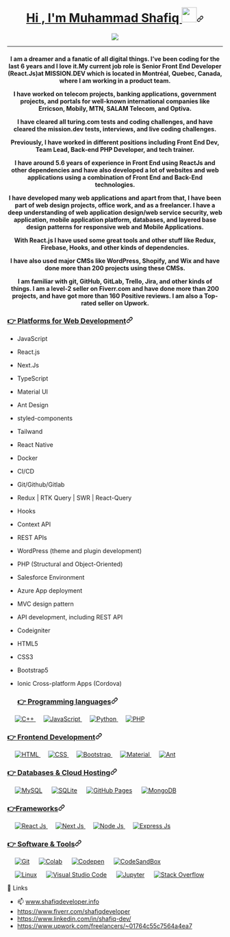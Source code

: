 <h1 align="center" id="user-content-hi--im-muhammad-shafiq-" dir="auto"><a class="heading-link" href="#hi--im-muhammad-shafiq-">Hi , I'm Muhammad Shafiq <img src="https://camo.githubusercontent.com/e8e7b06ecf583bc040eb60e44eb5b8e0ecc5421320a92929ce21522dbc34c891/68747470733a2f2f6d656469612e67697068792e636f6d2f6d656469612f6876524a434c467a6361737252346961377a2f67697068792e676966" width="35" data-animated-image="" data-canonical-src="https://media.giphy.com/media/hvRJCLFzcasrR4ia7z/giphy.gif" style="max-width: 100%;"><svg class="octicon octicon-link" viewBox="0 0 16 16" version="1.1" width="16" height="16" aria-hidden="true"><path d="m7.775 3.275 1.25-1.25a3.5 3.5 0 1 1 4.95 4.95l-2.5 2.5a3.5 3.5 0 0 1-4.95 0 .751.751 0 0 1 .018-1.042.751.751 0 0 1 1.042-.018 1.998 1.998 0 0 0 2.83 0l2.5-2.5a2.002 2.002 0 0 0-2.83-2.83l-1.25 1.25a.751.751 0 0 1-1.042-.018.751.751 0 0 1-.018-1.042Zm-4.69 9.64a1.998 1.998 0 0 0 2.83 0l1.25-1.25a.751.751 0 0 1 1.042.018.751.751 0 0 1 .018 1.042l-1.25 1.25a3.5 3.5 0 1 1-4.95-4.95l2.5-2.5a3.5 3.5 0 0 1 4.95 0 .751.751 0 0 1-.018 1.042.751.751 0 0 1-1.042.018 1.998 1.998 0 0 0-2.83 0l-2.5 2.5a1.998 1.998 0 0 0 0 2.83Z"></path></svg></a></h1>

<p align="center" dir="auto">
  <a href="https://github.com/DenverCoder1/readme-typing-svg"><img src="https://camo.githubusercontent.com/7f59a8c56aeabe72b65a5ac4411df9a6451ccb9c13522ce03eb5892e9a9e17a1/68747470733a2f2f726561646d652d747970696e672d7376672e6865726f6b756170702e636f6d3f6c696e65733d536f6674776172652b456e67696e6565723b52656163742e4a737c4e6578742e4a737c4e6f64652e4a737c457870726573732e4a733b416c776179732b496e2b4c6561726e696e672b4d6f64652663656e7465723d747275652677696474683d353030266865696768743d3530" data-canonical-src="https://readme-typing-svg.herokuapp.com?lines=Senior+Software+Engineer;React.Js|Next.Js|Node.Js|Express.Js;Always+In+Learning+Mode&amp;center=true&amp;width=500&amp;height=50" style="max-width: 100%;"></a>
</p>
<hr>

<h4 align="center" >
I am a dreamer and a fanatic of all digital things. I’ve been coding for the last 6 years and I love it.My current job role is Senior Front End Developer (React.Js)at MISSION.DEV which is located in Montréal, Quebec, Canada, where I am working in a product team. 

I have worked on telecom projects, banking applications, government projects, and portals for well-known international companies like Erricson, Mobily, MTN, SALAM Telecom, and Optiva. 

I have cleared all turing.com tests and coding challenges, and have cleared the mission.dev tests, interviews, and live coding challenges. 

Previously, I have worked in different positions including Front End Dev, Team Lead, Back-end PHP Developer, and tech trainer.

I have around 5.6 years of experience in Front End using ReactJs and other dependencies and have also developed a lot of websites and web applications using a combination of Front End and Back-End technologies. 

I have developed many web applications and apart from that, I have been part of web design projects, office work, and as a freelancer. I have a deep understanding of web application design/web service security, web application, mobile application platform, databases, and layered base design patterns for responsive web and Mobile Applications.

With React.js I have used some great tools and other stuff like Redux, Firebase, Hooks, and other kinds of dependencies.

I have also used major CMSs like WordPress, Shopify, and Wix and have done more than 200 projects using these CMSs.

I am familiar with git, GitHub, GitLab, Trello, Jira, and other kinds of things. 
I am a level-2 seller on Fiverr.com and have done more than 200 projects, and have got more than 160 Positive reviews. I am also a Top-rated seller on Upwork.
</h4>

  <h3 id="user-content--programming-languages" dir="auto"><a class="heading-link" href="#-programming-languages">👉 Platforms for Web Development<svg class="octicon octicon-link" viewBox="0 0 16 16" version="1.1" width="16" height="16" aria-hidden="true"><path d="m7.775 3.275 1.25-1.25a3.5 3.5 0 1 1 4.95 4.95l-2.5 2.5a3.5 3.5 0 0 1-4.95 0 .751.751 0 0 1 .018-1.042.751.751 0 0 1 1.042-.018 1.998 1.998 0 0 0 2.83 0l2.5-2.5a2.002 2.002 0 0 0-2.83-2.83l-1.25 1.25a.751.751 0 0 1-1.042-.018.751.751 0 0 1-.018-1.042Zm-4.69 9.64a1.998 1.998 0 0 0 2.83 0l1.25-1.25a.751.751 0 0 1 1.042.018.751.751 0 0 1 .018 1.042l-1.25 1.25a3.5 3.5 0 1 1-4.95-4.95l2.5-2.5a3.5 3.5 0 0 1 4.95 0 .751.751 0 0 1-.018 1.042.751.751 0 0 1-1.042.018 1.998 1.998 0 0 0-2.83 0l-2.5 2.5a1.998 1.998 0 0 0 0 2.83Z"></path></svg></a></h3>

  
- JavaScript
- React.js
- Next.Js
- TypeScript 
- Material UI
- Ant Design
- styled-components 
- Tailwand
- React Native
- Docker
- CI/CD
- Git/Github/Gitlab
- Redux | RTK Query | SWR | React-Query
- Hooks
- Context API
- REST APIs
- WordPress (theme and plugin development)
- PHP (Structural and Object-Oriented)
- Salesforce Environment
- Azure App deployment
- MVC design pattern
- API development, including REST API
- Codeigniter
- HTML5
- CSS3
- Bootstrap5

- Ionic Cross-platform Apps (Cordova)


  <h3 id="user-content--programming-languages" dir="auto"><a class="heading-link" href="#-programming-languages">👉 Programming languages<svg class="octicon octicon-link" viewBox="0 0 16 16" version="1.1" width="16" height="16" aria-hidden="true"><path d="m7.775 3.275 1.25-1.25a3.5 3.5 0 1 1 4.95 4.95l-2.5 2.5a3.5 3.5 0 0 1-4.95 0 .751.751 0 0 1 .018-1.042.751.751 0 0 1 1.042-.018 1.998 1.998 0 0 0 2.83 0l2.5-2.5a2.002 2.002 0 0 0-2.83-2.83l-1.25 1.25a.751.751 0 0 1-1.042-.018.751.751 0 0 1-.018-1.042Zm-4.69 9.64a1.998 1.998 0 0 0 2.83 0l1.25-1.25a.751.751 0 0 1 1.042.018.751.751 0 0 1 .018 1.042l-1.25 1.25a3.5 3.5 0 1 1-4.95-4.95l2.5-2.5a3.5 3.5 0 0 1 4.95 0 .751.751 0 0 1-.018 1.042.751.751 0 0 1-1.042.018 1.998 1.998 0 0 0-2.83 0l-2.5 2.5a1.998 1.998 0 0 0 0 2.83Z"></path></svg></a></h3>

<p align="left" dir="auto">
   
  <a href="https://www.w3schools.com/cpp/" rel="nofollow">
    <img alt="C++" src="https://camo.githubusercontent.com/b411b23cd5b4caec607adc36efe3efebd6e2d7f70f1caf9436637dafbb3d232f/68747470733a2f2f696d672e736869656c64732e696f2f62616467652f432b2b2532302d2532333030353939432e7376673f6c6f676f3d63253242253242266c6f676f436f6c6f723d7768697465" data-canonical-src="https://img.shields.io/badge/C++%20-%2300599C.svg?logo=c%2B%2B&amp;logoColor=white" style="max-width: 100%;">
  </a>
   
  <a href="https://developer.mozilla.org/en-US/docs/Web/JavaScript" rel="nofollow">
     <img alt="JavaScript" src="https://camo.githubusercontent.com/7a48ad3028bc23b33e755e555609a4ccdd3ba1ef6fb92aa2214eea10e3b7e184/68747470733a2f2f696d672e736869656c64732e696f2f62616467652f4a6176615363726970742532302d2532334637444631452e7376673f6c6f676f3d6a617661736372697074266c6f676f436f6c6f723d626c61636b" data-canonical-src="https://img.shields.io/badge/JavaScript%20-%23F7DF1E.svg?logo=javascript&amp;logoColor=black" style="max-width: 100%;">
   </a>
   
   <a href="https://www.python.org" rel="nofollow">
    <img alt="Python" src="https://camo.githubusercontent.com/637695999d1efdd26928d6bd67b6463be9f92ee26b85f5b3d624da7b4d1ebccb/68747470733a2f2f696d672e736869656c64732e696f2f62616467652f507974686f6e2532302d2532333134333534432e7376673f6c6f676f3d707974686f6e266c6f676f436f6c6f723d7768697465" data-canonical-src="https://img.shields.io/badge/Python%20-%2314354C.svg?logo=python&amp;logoColor=white" style="max-width: 100%;">
  </a>
   
  <a href="https://www.php.net/" rel="nofollow">
    <img alt="PHP" src="https://camo.githubusercontent.com/7a1987d62d737e2636498d618d2c32c07896f8a9ec6c9a6aebf7fe9cd3ac054d/68747470733a2f2f696d672e736869656c64732e696f2f62616467652f5048502d2532333737374242342e7376673f6c6f676f3d706870266c6f676f436f6c6f723d7768697465" data-canonical-src="https://img.shields.io/badge/PHP-%23777BB4.svg?logo=php&amp;logoColor=white" style="max-width: 100%;">
  </a>
</p>

<h3 id="user-content--frontend-development" dir="auto"><a class="heading-link" href="#-frontend-development">👉 Frontend Development<svg class="octicon octicon-link" viewBox="0 0 16 16" version="1.1" width="16" height="16" aria-hidden="true"><path d="m7.775 3.275 1.25-1.25a3.5 3.5 0 1 1 4.95 4.95l-2.5 2.5a3.5 3.5 0 0 1-4.95 0 .751.751 0 0 1 .018-1.042.751.751 0 0 1 1.042-.018 1.998 1.998 0 0 0 2.83 0l2.5-2.5a2.002 2.002 0 0 0-2.83-2.83l-1.25 1.25a.751.751 0 0 1-1.042-.018.751.751 0 0 1-.018-1.042Zm-4.69 9.64a1.998 1.998 0 0 0 2.83 0l1.25-1.25a.751.751 0 0 1 1.042.018.751.751 0 0 1 .018 1.042l-1.25 1.25a3.5 3.5 0 1 1-4.95-4.95l2.5-2.5a3.5 3.5 0 0 1 4.95 0 .751.751 0 0 1-.018 1.042.751.751 0 0 1-1.042.018 1.998 1.998 0 0 0-2.83 0l-2.5 2.5a1.998 1.998 0 0 0 0 2.83Z"></path></svg></a></h3>

<p align="left" dir="auto">
   
  <a href="https://www.w3.org/html/" rel="nofollow">
   <img alt="HTML" src="https://camo.githubusercontent.com/7947a9da4d569e7aa0264625efd420377b5466fd1620c5dd7cb525db2a358c91/68747470733a2f2f696d672e736869656c64732e696f2f62616467652f48544d4c352532302d2532334533344632362e7376673f6c6f676f3d68746d6c35266c6f676f436f6c6f723d7768697465" data-canonical-src="https://img.shields.io/badge/HTML5%20-%23E34F26.svg?logo=html5&amp;logoColor=white" style="max-width: 100%;">
  </a>
   
  <a href="https://www.w3schools.com/css/" rel="nofollow">
    <img alt="CSS" src="https://camo.githubusercontent.com/c8733604360c25e4cf34c8415bf9093104206dccd164b2a1cd7d1e2711d4d4f8/68747470733a2f2f696d672e736869656c64732e696f2f62616467652f4353532532302d2532333135373242362e7376673f6c6f676f3d63737333266c6f676f436f6c6f723d7768697465" data-canonical-src="https://img.shields.io/badge/CSS%20-%231572B6.svg?logo=css3&amp;logoColor=white" style="max-width: 100%;">
  </a>
    
  <a href="https://getbootstrap.com" rel="nofollow">
    <img alt="Bootstrap" src="https://camo.githubusercontent.com/038d21db39002a7b2d172475a5a3a405c933b614e0e3d0e115cd02346346e9c8/68747470733a2f2f696d672e736869656c64732e696f2f62616467652f426f6f7473747261702d2532333536334437432e7376673f7374796c653d666c6174266c6f676f3d626f6f747374726170266c6f676f436f6c6f723d7768697465" data-canonical-src="https://img.shields.io/badge/Bootstrap-%23563D7C.svg?style=flat&amp;logo=bootstrap&amp;logoColor=white" style="max-width: 100%;">
  </a>
    
  <a href="https://mui.com/" rel="nofollow">
    <img alt="Material" src="https://camo.githubusercontent.com/99ccc3b53b4ffad5991fca979a9f5e5d68f309556069f9f615f6ce12d3ffd972/68747470733a2f2f696d672e736869656c64732e696f2f62616467652f4d6174657269616c25323055492d2532334646394130302e7376673f7374796c653d666c6174266c6f676f3d6d6174657269616c2d7569266c6f676f436f6c6f723d626c7565" data-canonical-src="https://img.shields.io/badge/Material%20UI-%23FF9A00.svg?style=flat&amp;logo=material-ui&amp;logoColor=blue" style="max-width: 100%;">
  </a>
    
  <a href="https://ant.design/" rel="nofollow">
    <img alt="Ant" src="https://camo.githubusercontent.com/ea049da149a35d10b777a5e2f2cff22fec1a2132e916511b17c4da0867df9913/68747470733a2f2f696d672e736869656c64732e696f2f62616467652f416e7425323044657369676e2d2532334646394130302e7376673f7374796c653d666c6174266c6f676f3d616e742d64657369676e266c6f676f436f6c6f723d70696e6b" data-canonical-src="https://img.shields.io/badge/Ant%20Design-%23FF9A00.svg?style=flat&amp;logo=ant-design&amp;logoColor=pink" style="max-width: 100%;">
  </a>
</p>

<h3 id="user-content--databases--cloud-hosting" dir="auto"><a class="heading-link" href="#-databases--cloud-hosting">👉 Databases &amp; Cloud Hosting<svg class="octicon octicon-link" viewBox="0 0 16 16" version="1.1" width="16" height="16" aria-hidden="true"><path d="m7.775 3.275 1.25-1.25a3.5 3.5 0 1 1 4.95 4.95l-2.5 2.5a3.5 3.5 0 0 1-4.95 0 .751.751 0 0 1 .018-1.042.751.751 0 0 1 1.042-.018 1.998 1.998 0 0 0 2.83 0l2.5-2.5a2.002 2.002 0 0 0-2.83-2.83l-1.25 1.25a.751.751 0 0 1-1.042-.018.751.751 0 0 1-.018-1.042Zm-4.69 9.64a1.998 1.998 0 0 0 2.83 0l1.25-1.25a.751.751 0 0 1 1.042.018.751.751 0 0 1 .018 1.042l-1.25 1.25a3.5 3.5 0 1 1-4.95-4.95l2.5-2.5a3.5 3.5 0 0 1 4.95 0 .751.751 0 0 1-.018 1.042.751.751 0 0 1-1.042.018 1.998 1.998 0 0 0-2.83 0l-2.5 2.5a1.998 1.998 0 0 0 0 2.83Z"></path></svg></a></h3>

<p align="left" dir="auto">
   
    <a href="https://www.mysql.com/" rel="nofollow"><img alt="MySQL" src="https://camo.githubusercontent.com/dd23c1936f846b845721524e497d05bd1bd89cf6e33d63f83bcfcfcd1b26a2fe/68747470733a2f2f696d672e736869656c64732e696f2f62616467652f4d7953514c2d2532333030662e7376673f7374796c653d666c6174266c6c6f676f3d6d7973716c266c6f676f436f6c6f723d7768697465" data-canonical-src="https://img.shields.io/badge/MySQL-%2300f.svg?style=flat&amp;llogo=mysql&amp;logoColor=white" style="max-width: 100%;"></a>
   
    <a href="https://www.sqlite.org/" rel="nofollow"><img alt="SQLite" src="https://camo.githubusercontent.com/9b9466b670c753b9ffe08f3cf31cfb5a0b218e236a9507116cf404b8d866c98d/68747470733a2f2f696d672e736869656c64732e696f2f62616467652f73716c6974652d2532333037343035652e7376673f7374796c653d666c6174266c6f676f3d73716c697465266c6f676f436f6c6f723d7768697465" data-canonical-src="https://img.shields.io/badge/sqlite-%2307405e.svg?style=flat&amp;logo=sqlite&amp;logoColor=white" style="max-width: 100%;"></a>
   
    <a href="https://www.github.com"><img alt="GitHub Pages" src="https://camo.githubusercontent.com/2f83bf518378afcc971f39a19e445a3725e0514dd3038d726303c9ce2895f2b3/68747470733a2f2f696d672e736869656c64732e696f2f62616467652f47697448756225323050616765732d2532333332374643372e7376673f7374796c653d666c6174266c6c6f676f3d676974687562266c6f676f436f6c6f723d7768697465" data-canonical-src="https://img.shields.io/badge/GitHub%20Pages-%23327FC7.svg?style=flat&amp;llogo=github&amp;logoColor=white" style="max-width: 100%;"></a>
   
    <a href="https://www.mongodb.com/" rel="nofollow"><img alt="MongoDB" src="https://camo.githubusercontent.com/636407815261a4c534978b49128ea35f5bc6ffa88adac0238dbf401d880155bc/68747470733a2f2f696d672e736869656c64732e696f2f62616467652f4d6f6e676f44422d2532334646394130302e7376673f7374796c653d666c6174266c6f676f3d6d6f6e676f6462266c6f676f436f6c6f723d677265656e" data-canonical-src="https://img.shields.io/badge/MongoDB-%23FF9A00.svg?style=flat&amp;logo=mongodb&amp;logoColor=green" style="max-width: 100%;"></a>
</p>

<h3 id="user-content-frameworks" dir="auto"><a class="heading-link" href="#frameworks">👉Frameworks<svg class="octicon octicon-link" viewBox="0 0 16 16" version="1.1" width="16" height="16" aria-hidden="true"><path d="m7.775 3.275 1.25-1.25a3.5 3.5 0 1 1 4.95 4.95l-2.5 2.5a3.5 3.5 0 0 1-4.95 0 .751.751 0 0 1 .018-1.042.751.751 0 0 1 1.042-.018 1.998 1.998 0 0 0 2.83 0l2.5-2.5a2.002 2.002 0 0 0-2.83-2.83l-1.25 1.25a.751.751 0 0 1-1.042-.018.751.751 0 0 1-.018-1.042Zm-4.69 9.64a1.998 1.998 0 0 0 2.83 0l1.25-1.25a.751.751 0 0 1 1.042.018.751.751 0 0 1 .018 1.042l-1.25 1.25a3.5 3.5 0 1 1-4.95-4.95l2.5-2.5a3.5 3.5 0 0 1 4.95 0 .751.751 0 0 1-.018 1.042.751.751 0 0 1-1.042.018 1.998 1.998 0 0 0-2.83 0l-2.5 2.5a1.998 1.998 0 0 0 0 2.83Z"></path></svg></a></h3>

<p align="left" dir="auto">
     
  <a href="https://reactjs.org/" rel="nofollow">
    <img alt="React Js" src="https://camo.githubusercontent.com/7898962026c861b05212094304cf0e3f68cda933418b134d22ec751142b2b996/68747470733a2f2f696d672e736869656c64732e696f2f62616467652f52656163742d6a732d2532334646394130302e7376673f7374796c653d666c6174266c6f676f3d7265616374266c6f676f436f6c6f723d626c7565" data-canonical-src="https://img.shields.io/badge/React-js-%23FF9A00.svg?style=flat&amp;logo=react&amp;logoColor=blue" style="max-width: 100%;">
  </a>
     
  <a href="https://nextjs.org/" rel="nofollow">
    <img alt="Next Js" src="https://camo.githubusercontent.com/f143ec04a903d5a53595b7952148eb09687a4389ee95ca089f1cccea587ac411/68747470733a2f2f696d672e736869656c64732e696f2f62616467652f4e6578742d6a732d2532334646394130302e7376673f7374796c653d666c6174266c6f676f3d6e6578742e6a73266c6f676f436f6c6f723d626c61636b" data-canonical-src="https://img.shields.io/badge/Next-js-%23FF9A00.svg?style=flat&amp;logo=next.js&amp;logoColor=black" style="max-width: 100%;">
  </a>
     
  <a href="https://www.adobe.com/in/products/photoshop-lightroom.html" rel="nofollow">
    <img alt="Node Js" src="https://camo.githubusercontent.com/27b42e50b3ecff3f89fc2ea3ed737d4537206bd900b03a623ca72fa8b2fd5023/68747470733a2f2f696d672e736869656c64732e696f2f62616467652f4e6f64652d4a732d2532333030662e7376673f7374796c653d666c6174266c6f676f3d6e6f6465266c6f676f436f6c6f723d7768697465" data-canonical-src="https://img.shields.io/badge/Node-Js-%2300f.svg?style=flat&amp;logo=node&amp;logoColor=white" style="max-width: 100%;">
  </a>
    
  <a href="https://www.adobe.com/in/products/premiere.html" rel="nofollow">
   <img alt="Express Js" src="https://camo.githubusercontent.com/a411467a2f52bf712953c0ac7f831a8b3511fcdf0e825b3944ad5ae9b06f8e60/68747470733a2f2f696d672e736869656c64732e696f2f62616467652f457870726573732d6a732d2532333030662e7376673f7374796c653d666c6174266c6f676f3d657870726573736a73266c6f676f436f6c6f723d7768697465" data-canonical-src="https://img.shields.io/badge/Express-js-%2300f.svg?style=flat&amp;logo=expressjs&amp;logoColor=white" style="max-width: 100%;">
  </a>
 </p>

 <h3 id="user-content--software--tools" dir="auto"><a class="heading-link" href="#-software--tools">👉 Software &amp; Tools<svg class="octicon octicon-link" viewBox="0 0 16 16" version="1.1" width="16" height="16" aria-hidden="true"><path d="m7.775 3.275 1.25-1.25a3.5 3.5 0 1 1 4.95 4.95l-2.5 2.5a3.5 3.5 0 0 1-4.95 0 .751.751 0 0 1 .018-1.042.751.751 0 0 1 1.042-.018 1.998 1.998 0 0 0 2.83 0l2.5-2.5a2.002 2.002 0 0 0-2.83-2.83l-1.25 1.25a.751.751 0 0 1-1.042-.018.751.751 0 0 1-.018-1.042Zm-4.69 9.64a1.998 1.998 0 0 0 2.83 0l1.25-1.25a.751.751 0 0 1 1.042.018.751.751 0 0 1 .018 1.042l-1.25 1.25a3.5 3.5 0 1 1-4.95-4.95l2.5-2.5a3.5 3.5 0 0 1 4.95 0 .751.751 0 0 1-.018 1.042.751.751 0 0 1-1.042.018 1.998 1.998 0 0 0-2.83 0l-2.5 2.5a1.998 1.998 0 0 0 0 2.83Z"></path></svg></a></h3>

 <p dir="auto">
   
    <a href="#"><img alt="Git" src="https://camo.githubusercontent.com/1081d7d83c55d44d984bad98410bb462325b0c25fa98af929fb3d9e6833d7653/68747470733a2f2f696d672e736869656c64732e696f2f62616467652f4769742532302d2532334646303030302e7376673f6c6f676f3d676974266c6f676f436f6c6f723d7768697465" data-canonical-src="https://img.shields.io/badge/Git%20-%23FF0000.svg?logo=git&amp;logoColor=white" style="max-width: 100%;"></a>
   
    <a href="#"><img alt="Colab" src="https://camo.githubusercontent.com/0eb5077b5a8a342e8c8347c9dca3775ed6523c54a57744b792d0e7cbae24e9c4/68747470733a2f2f696d672e736869656c64732e696f2f62616467652f436f6c61622d3030623536612e7376673f6c6f676f3d676f6f676c652d636f6c6162266c6f676f436f6c6f723d7768697465" data-canonical-src="https://img.shields.io/badge/Colab-00b56a.svg?logo=google-colab&amp;logoColor=white" style="max-width: 100%;"></a>
   
    <a href="#"><img alt="Codepen" src="https://camo.githubusercontent.com/59058cb3fb2e5aac023252dcc7a4787b1ecbfaeafb0851d235a710f67ede8cd2/68747470733a2f2f696d672e736869656c64732e696f2f62616467652f436f646570656e2d3030303030302e7376673f6c6f676f3d636f646570656e266c6f676f436f6c6f723d7768697465" data-canonical-src="https://img.shields.io/badge/Codepen-000000.svg?logo=codepen&amp;logoColor=white" style="max-width: 100%;"></a>
   
    <a href="#"><img alt="CodeSandBox" src="https://camo.githubusercontent.com/6f3ac11fd721160153a5ea5beef154614e6bf6f51ca1f5de32ff42bbda56c495/68747470733a2f2f696d672e736869656c64732e696f2f62616467652f436f646553616e64426f782d3030303030302e7376673f6c6f676f3d636f646573616e64626f78266c6f676f436f6c6f723d7768697465" data-canonical-src="https://img.shields.io/badge/CodeSandBox-000000.svg?logo=codesandbox&amp;logoColor=white" style="max-width: 100%;"></a>
</p>

<p dir="auto"> 
<a href="#"><img alt="Linux" src="https://camo.githubusercontent.com/e6e23929b59f0d903f97a4697f304f549be540b61a8283bc3d69aecfe5fdd8d4/68747470733a2f2f696d672e736869656c64732e696f2f62616467652f4c696e75782d4643433632343f7374796c653d666c6174266c6f676f3d6c696e7578266c6f676f436f6c6f723d626c61636b" data-canonical-src="https://img.shields.io/badge/Linux-FCC624?style=flat&amp;logo=linux&amp;logoColor=black" style="max-width: 100%;"></a>
 
<a href="#"><img alt="Visual Studio Code" src="https://camo.githubusercontent.com/f53628686f10ddabc221f47e91499adfaaed5663511900009deb71bd3c873236/68747470733a2f2f696d672e736869656c64732e696f2f62616467652f56697375616c25323053747564696f253230436f64652d3030373864372e7376673f6c6f676f3d76697375616c2d73747564696f2d636f6465266c6f676f436f6c6f723d7768697465" data-canonical-src="https://img.shields.io/badge/Visual%20Studio%20Code-0078d7.svg?logo=visual-studio-code&amp;logoColor=white" style="max-width: 100%;"></a>
 
<a href="#"><img alt="Jupyter" src="https://camo.githubusercontent.com/99e4e984e969cf5ca7f465ecc22a52694cd6e14537e489133498cb7446c5fab2/68747470733a2f2f696d672e736869656c64732e696f2f62616467652f4a7570797465722532302d2532334633373632362e7376673f6c6f676f3d4a757079746572266c6f676f436f6c6f723d7768697465" data-canonical-src="https://img.shields.io/badge/Jupyter%20-%23F37626.svg?logo=Jupyter&amp;logoColor=white" style="max-width: 100%;"></a>
 
<a href="#"><img alt="Stack Overflow" src="https://camo.githubusercontent.com/26e24924e6b305b420fe35cac175ab285d3d9faa7facd26e8a98c1f4256f768d/68747470733a2f2f696d672e736869656c64732e696f2f62616467652f2d537461636b2532304f766572666c6f772d4645374131363f6c6f676f3d737461636b2d6f766572666c6f77266c6f676f436f6c6f723d7768697465" data-canonical-src="https://img.shields.io/badge/-Stack%20Overflow-FE7A16?logo=stack-overflow&amp;logoColor=white" style="max-width: 100%;"></a>
 </p>

 <p dir="auto"></p>


 



&#128279; Links


- 📫 www.shafiqdeveloper.info 
- https://www.fiverr.com/shafiqdeveloper
- https://www.linkedin.com/in/shafiq-dev/
- https://www.upwork.com/freelancers/~01764c55c7564a4ea7





<!---
shafiq-techmentors/shafiq-techmentors is a ✨ special ✨ repository because its `README.md` (this file) appears on your GitHub profile.
You can click the Preview link to take a look at your changes.
--->
